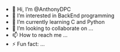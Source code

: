 - 👋 Hi, I’m @AnthonyDPC
- 👀 I’m interested in BackEnd programming
- 🌱 I’m currently learning C and Python
- 💞️ I’m looking to collaborate on ...
- 📫 How to reach me ...
- ⚡ Fun fact: ...

<!---
AnthonyDPC/AnthonyDPC is a ✨ special ✨ repository because its `README.md` (this file) appears on your GitHub profile.
You can click the Preview link to take a look at your changes.
--->
